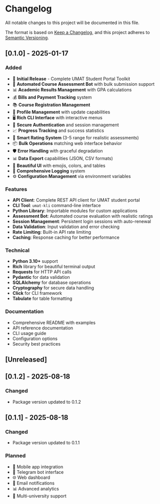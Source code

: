 # Changelog

All notable changes to this project will be documented in this file.

The format is based on [Keep a Changelog](https://keepachangelog.com/en/1.0.0/),
and this project adheres to [Semantic Versioning](https://semver.org/spec/v2.0.0.html).

## [0.1.0] - 2025-01-17

### Added
- 🎉 **Initial Release** - Complete UMAT Student Portal Toolkit
- 🤖 **Automated Course Assessment Bot** with bulk submission support
- 📊 **Academic Results Management** with GPA calculations
- 💰 **Bills and Payment Tracking** system
- 📚 **Course Registration Management**
- 👤 **Profile Management** with update capabilities
- 🖥️ **Rich CLI Interface** with interactive menus
- 🔐 **Secure Authentication** and session management
- 📈 **Progress Tracking** and success statistics
- 🎯 **Smart Rating System** (3-5 range for realistic assessments)
- 📦 **Bulk Operations** matching web interface behavior
- 🛡️ **Error Handling** with graceful degradation
- 📊 **Data Export** capabilities (JSON, CSV formats)
- 🎨 **Beautiful UI** with emojis, colors, and tables
- 📝 **Comprehensive Logging** system
- ⚙️ **Configuration Management** via environment variables

### Features
- **API Client**: Complete REST API client for UMAT student portal
- **CLI Tool**: `umat-kli` command-line interface
- **Python Library**: Importable modules for custom applications
- **Assessment Bot**: Automated course evaluation with realistic ratings
- **Session Management**: Persistent login sessions with auto-renewal
- **Data Validation**: Input validation and error checking
- **Rate Limiting**: Built-in API rate limiting
- **Caching**: Response caching for better performance

### Technical
- **Python 3.10+** support
- **Rich** library for beautiful terminal output
- **Requests** for HTTP API calls
- **Pydantic** for data validation
- **SQLAlchemy** for database operations
- **Cryptography** for secure data handling
- **Click** for CLI framework
- **Tabulate** for table formatting

### Documentation
- Comprehensive README with examples
- API reference documentation
- CLI usage guide
- Configuration options
- Security best practices

## [Unreleased]

## [0.1.2] - 2025-08-18

### Changed
- Package version updated to 0.1.2


## [0.1.1] - 2025-08-18

### Changed
- Package version updated to 0.1.1


### Planned
- 📱 Mobile app integration
- 🤖 Telegram bot interface
- 🌐 Web dashboard
- 📧 Email notifications
- 📊 Advanced analytics
- 🏫 Multi-university support